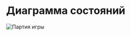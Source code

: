 # Диаграмма состояний


![Партия игры](https://github.com/Kyrsor/Alien-Invasion/blob/master/Images/Diagrams/State1.png)
